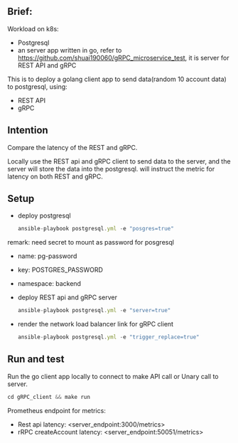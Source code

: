 
## Brief:

Workload on k8s:

- Postgresql
- an server app written in go, refer to https://github.com/shuai190060/gRPC_microservice_test, it is server for REST API and gRPC

This is to deploy a golang client app to send data(random 10 account data) to postgresql, using:

- REST API
- gRPC

## Intention

Compare the latency of the REST and gRPC.

Locally use the REST api and gRPC client to send data to the server, and the server will store the data into the postgresql.  will instruct the metric for latency on both REST and gRPC.


## Setup

- deploy postgresql
    
    ```jsx
    ansible-playbook postgresql.yml -e "posgres=true"
    ```
    

remark: need secret to mount as password for posgresql

- name: pg-password
- key: POSTGRES_PASSWORD
- namespace: backend
- deploy REST api and gRPC server
    
    ```jsx
    ansible-playbook postgresql.yml -e "server=true"
    ```
    
- render the network load balancer link for gRPC client
    
    ```jsx
    ansible-playbook postgresql.yml -e "trigger_replace=true"
    ```
    

## Run and test

Run the go client app locally to connect to make API call or Unary call to server.

```jsx
cd gRPC_client && make run
```

Prometheus endpoint for metrics:

- Rest api latency: <server_endpoint:3000/metrics>
- rRPC createAccount latency: <server_endpoint:50051/metrics>